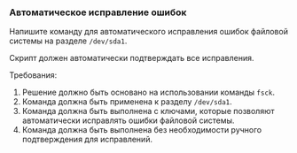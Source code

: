 
### Автоматическое исправление ошибок

Напишите команду для автоматического исправления ошибок файловой системы на разделе `/dev/sda1`.

Скрипт должен автоматически подтверждать все исправления.

Требования:
1. Решение должно быть основано на использовании команды `fsck`.
2. Команда должна быть применена к разделу `/dev/sda1`.
3. Команда должна быть выполнена с ключами, которые позволяют автоматически исправлять ошибки файловой системы.
4. Команда должна быть выполнена без необходимости ручного подтверждения для исправлений.
